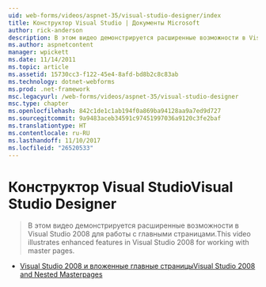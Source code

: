 ```yaml
---
uid: web-forms/videos/aspnet-35/visual-studio-designer/index
title: Конструктор Visual Studio | Документы Microsoft
author: rick-anderson
description: В этом видео демонстрируется расширенные возможности в Visual Studio 2008 для работы с главными страницами.
ms.author: aspnetcontent
manager: wpickett
ms.date: 11/14/2011
ms.topic: article
ms.assetid: 15730cc3-f122-45e4-8afd-bd8b2c8c83ab
ms.technology: dotnet-webforms
ms.prod: .net-framework
msc.legacyurl: /web-forms/videos/aspnet-35/visual-studio-designer
msc.type: chapter
ms.openlocfilehash: 842c1de1c1ab194f0a869ba94128aa9a7ed9d727
ms.sourcegitcommit: 9a9483aceb34591c97451997036a9120c3fe2baf
ms.translationtype: HT
ms.contentlocale: ru-RU
ms.lasthandoff: 11/10/2017
ms.locfileid: "26520533"
---
```

<a name="visual-studio-designer"></a><span data-ttu-id="508ea-103">Конструктор Visual Studio</span><span class="sxs-lookup"><span data-stu-id="508ea-103">Visual Studio Designer</span></span>
====================
> <span data-ttu-id="508ea-104">В этом видео демонстрируется расширенные возможности в Visual Studio 2008 для работы с главными страницами.</span><span class="sxs-lookup"><span data-stu-id="508ea-104">This video illustrates enhanced features in Visual Studio 2008 for working with master pages.</span></span>


- [<span data-ttu-id="508ea-105">Visual Studio 2008 и вложенные главные страницы</span><span class="sxs-lookup"><span data-stu-id="508ea-105">Visual Studio 2008 and Nested Masterpages</span></span>](visual-studio-2008-and-nested-masterpages.md)
